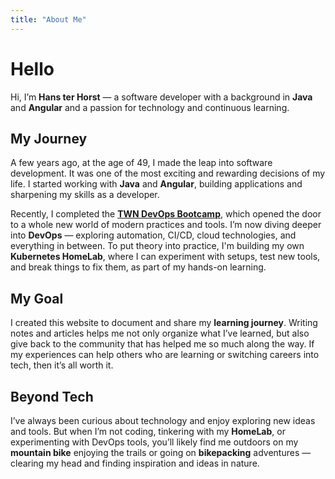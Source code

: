 ```yaml
---
title: "About Me"
---
```


# Hello

Hi, I’m **Hans ter Horst** — a software developer with a background in **Java** and **Angular** and a passion for
technology and continuous learning.

## My Journey

A few years ago, at the age of 49, I made the leap into software development. It was one of the most exciting and
rewarding decisions of my life. I started working with **Java** and **Angular**, building applications and sharpening my
skills as a developer.

Recently, I completed the [**TWN DevOps Bootcamp**](https://www.techworld-with-nana.com/devops-bootcamp), which opened
the door to a whole new world of modern practices and tools. I’m now diving deeper into **DevOps** — exploring
automation, CI/CD, cloud technologies, and everything in between. To put theory into practice, I'm building my own
**Kubernetes HomeLab**, where I can experiment with setups, test new tools, and break things to fix them, as part of my
hands-on learning.

## My Goal

I created this website to document and share my **learning journey**. Writing notes and articles helps me not only
organize what I’ve learned, but also give back to the community that has helped me so much along the way. If my
experiences can help others who are learning or switching careers into tech, then it’s all worth it.

## Beyond Tech

I’ve always been curious about technology and enjoy exploring new ideas and tools. But when I’m not coding,
tinkering with my **HomeLab**, or experimenting with DevOps tools, you’ll likely find me outdoors on my **mountain bike** enjoying the trails or going on **bikepacking** adventures — clearing my head and finding inspiration and ideas in
nature.

